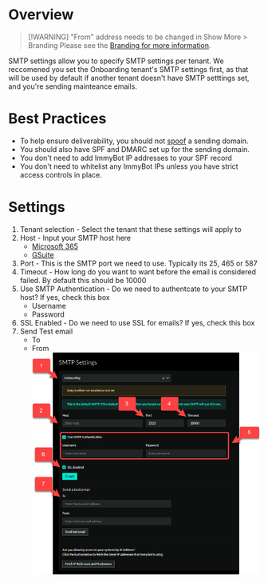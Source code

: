 # Overview

> [!WARNING] "From" address needs to be changed in Show More > Branding
> Please see the [Branding for more information](./branding.md).


SMTP settings allow you to specify SMTP settings per tenant.
We reccomened you set the Onboarding tenant's SMTP settings first, as that will be used by default if
another tenant doesn't have SMTP setttings set, and you're sending mainteance emails.

# Best Practices
- To help ensure deliverability, you should not [spoof](https://en.wikipedia.org/wiki/Email_spoofing) a sending domain.
- You should also have SPF and DMARC set up for the sending domain.
- You don't need to add ImmyBot IP addresses to your SPF record
- You don't need to whitelist any ImmyBot IPs unless you have strict access controls in place.

# Settings

1. Tenant selection - Select the tenant that these settings will apply to
2. Host - Input your SMTP host here
   - [Microsoft 365](https://learn.microsoft.com/en-us/exchange/mail-flow-best-practices/how-to-set-up-a-multifunction-device-or-application-to-send-email-using-microsoft-365-or-office-365)
   - [GSuite](https://support.google.com/a/answer/176600?hl=en)
3. Port - This is the SMTP port we need to use. Typically its 25, 465 or 587
4. Timeout - How long do you want to want before the email is considered failed. By default this should be 10000
5. Use SMTP Authentication - Do we need to authentcate to your SMTP host? If yes, check this box
   - Username
   - Password
6. SSL Enabled - Do we need to use SSL for emails? If yes, check this box
7. Send Test email
   - To
   - From
![SMTP](SMTPSettings.png)

